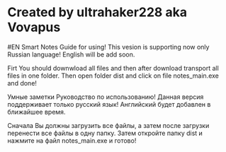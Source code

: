 # Created by ultrahaker228 aka Vovapus

#EN
Smart Notes
Guide for using!
This vesion is supporting now only Russian language! English will be add soon.

Firt You should downwload all files and then after download transport all files in one folder.
Then open folder dist and click on file notes_main.exe and done!

Умные заметки
Руководство по использованию!
Данная версия поддерживает только русский язык! Английский будет добавлен в ближайшее время.

Сначала Вы должны загрузить все файлы, а затем после загрузки перенести все файлы в одну папку.
Затем откройте папку dist и нажмите на файл notes_main.exe и готово!
